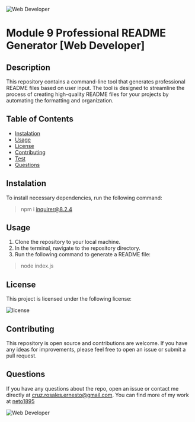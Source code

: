 
![Web Developer](https://img.shields.io/badge/bootcamp-Web%20Developer-red)
# Module 9 Professional README Generator [Web Developer]




## Description

This repository contains a command-line tool that generates professional README files based on user input. The tool is designed to streamline the process of creating high-quality README files for your projects by automating the formatting and organization.


## Table of Contents
- [ Instalation ](#instalation)
- [ Usage ](#usage)
- [ License](#license)
- [ Contributing](#Contributing)
- [ Test ](#test)
- [ Questions ](#questions)

<a name="instalation"></a>

## Instalation

To install necessary dependencies, run the following command:

> npm i inquirer@8.2.4

<a name="usage"></a>

## Usage

1. Clone the repository to your local machine.
2. In the terminal, navigate to the repository directory.
3. Run the following command to generate a README file:

> node index.js

<a name="license"></a>
  
## License
    
This project is licensed under the following license:

![license](https://img.shields.io/badge/-MIT-inactive)

<a name="Contributing"></a>

## Contributing

This repository is open source and contributions are welcome. If you have any ideas for improvements, please feel free to open an issue or submit a pull request.


<a name="questions"></a>

## Questions

If you have any questions about the repo, open an issue or contact me directly at [cruz.rosales.ernesto@gmail.com](mailto:cruz.rosales.ernesto@gmail.com). You can find more of my work at [neto1895](https://github.com/neto1895)

![Web Developer](https://img.shields.io/badge/bootcamp-Web%20Developer-red)